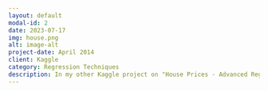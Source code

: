 ```yaml
---
layout: default
modal-id: 2
date: 2023-07-17
img: house.png
alt: image-alt
project-date: April 2014
client: Kaggle
category: Regression Techniques
description: In my other Kaggle project on "House Prices - Advanced Regression Techniques," I focused on predicting house sales prices using advanced machine learning methods. I started by performing thorough feature engineering to enhance the dataset, which included handling missing values, encoding categorical variables, and creating new features from existing ones. I then applied Random Forests and gradient-boosting algorithms to build predictive models. By fine-tuning these models and optimizing hyperparameters, I achieved a robust performance with high accuracy in price prediction. This project allowed me to deepen my understanding of regression techniques and feature engineering, ultimately improving my skills in machine learning and data analysis.
---
```

